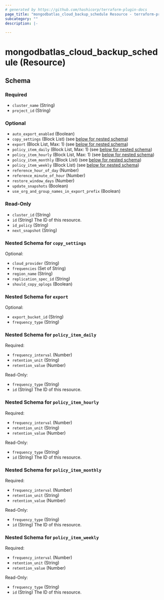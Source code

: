 ```yaml
---
# generated by https://github.com/hashicorp/terraform-plugin-docs
page_title: "mongodbatlas_cloud_backup_schedule Resource - terraform-provider-mongodbatlas"
subcategory: ""
description: |-
  
---
```


# mongodbatlas_cloud_backup_schedule (Resource)





<!-- schema generated by tfplugindocs -->
## Schema

### Required

- `cluster_name` (String)
- `project_id` (String)

### Optional

- `auto_export_enabled` (Boolean)
- `copy_settings` (Block List) (see [below for nested schema](#nestedblock--copy_settings))
- `export` (Block List, Max: 1) (see [below for nested schema](#nestedblock--export))
- `policy_item_daily` (Block List, Max: 1) (see [below for nested schema](#nestedblock--policy_item_daily))
- `policy_item_hourly` (Block List, Max: 1) (see [below for nested schema](#nestedblock--policy_item_hourly))
- `policy_item_monthly` (Block List) (see [below for nested schema](#nestedblock--policy_item_monthly))
- `policy_item_weekly` (Block List) (see [below for nested schema](#nestedblock--policy_item_weekly))
- `reference_hour_of_day` (Number)
- `reference_minute_of_hour` (Number)
- `restore_window_days` (Number)
- `update_snapshots` (Boolean)
- `use_org_and_group_names_in_export_prefix` (Boolean)

### Read-Only

- `cluster_id` (String)
- `id` (String) The ID of this resource.
- `id_policy` (String)
- `next_snapshot` (String)

<a id="nestedblock--copy_settings"></a>
### Nested Schema for `copy_settings`

Optional:

- `cloud_provider` (String)
- `frequencies` (Set of String)
- `region_name` (String)
- `replication_spec_id` (String)
- `should_copy_oplogs` (Boolean)


<a id="nestedblock--export"></a>
### Nested Schema for `export`

Optional:

- `export_bucket_id` (String)
- `frequency_type` (String)


<a id="nestedblock--policy_item_daily"></a>
### Nested Schema for `policy_item_daily`

Required:

- `frequency_interval` (Number)
- `retention_unit` (String)
- `retention_value` (Number)

Read-Only:

- `frequency_type` (String)
- `id` (String) The ID of this resource.


<a id="nestedblock--policy_item_hourly"></a>
### Nested Schema for `policy_item_hourly`

Required:

- `frequency_interval` (Number)
- `retention_unit` (String)
- `retention_value` (Number)

Read-Only:

- `frequency_type` (String)
- `id` (String) The ID of this resource.


<a id="nestedblock--policy_item_monthly"></a>
### Nested Schema for `policy_item_monthly`

Required:

- `frequency_interval` (Number)
- `retention_unit` (String)
- `retention_value` (Number)

Read-Only:

- `frequency_type` (String)
- `id` (String) The ID of this resource.


<a id="nestedblock--policy_item_weekly"></a>
### Nested Schema for `policy_item_weekly`

Required:

- `frequency_interval` (Number)
- `retention_unit` (String)
- `retention_value` (Number)

Read-Only:

- `frequency_type` (String)
- `id` (String) The ID of this resource.
